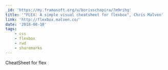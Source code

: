 ```yaml
---
_id: 'https://my.framasoft.org/u/borisschapira/?m9rihg'
title: '"FLEX: A simple visual cheatsheet for flexbox", Chris Malven'
link: 'http://flexbox.malven.co/'
date: '2018-08-10'
tags:
    - css
    - flexbox
    - rwd
    - sharemarks
---
```


<div class="markdown"><p>CheatSheet for flex
</p></div>
